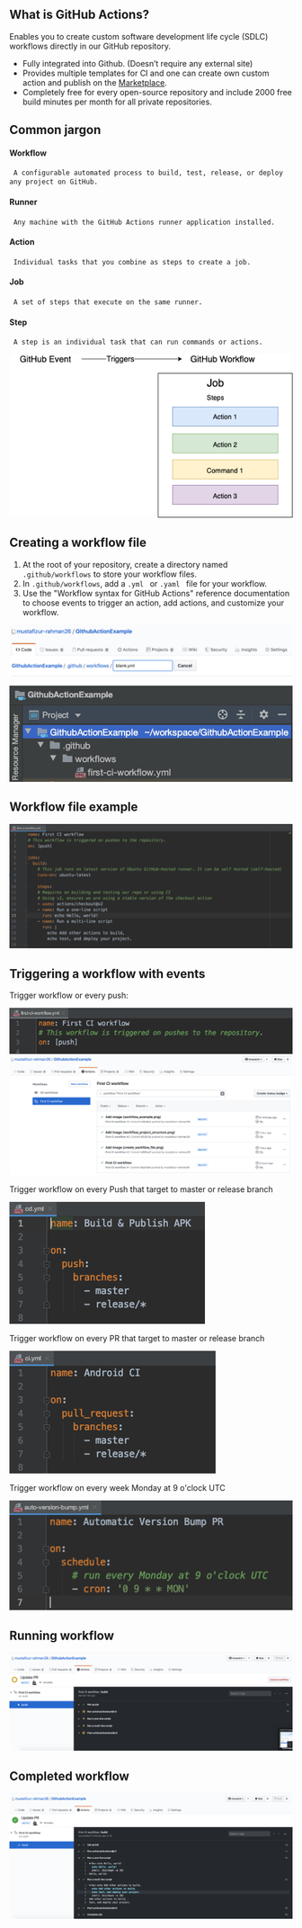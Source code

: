## What is GitHub Actions?
Enables you to create custom software development life cycle (SDLC) workflows directly in our GitHub repository.

- Fully integrated into Github. (Doesn’t require any external site)
- Provides multiple templates for CI and one can create own custom action and publish on the [Marketplace](https://github.com/marketplace?type=actions).
- Completely free for every open-source repository and include 2000 free build minutes per month for all private repositories.

## Common jargon

#### Workflow 
     A configurable automated process to build, test, release, or deploy any project on GitHub. 
#### Runner
     Any machine with the GitHub Actions runner application installed. 
#### Action
     Individual tasks that you combine as steps to create a job.
#### Job
     A set of steps that execute on the same runner. 
#### Step
     A step is an individual task that can run commands or actions.
     
![](./screenshots/github_workflow_example.png)

## Creating a workflow file
1. At the root of your repository, create a directory named ` .github/workflows ` to store your workflow files.
2. In ` .github/workflows `, add a `.yml ` or `.yaml ` file for your workflow.
3. Use the "Workflow syntax for GitHub Actions" reference documentation to choose events to trigger an action, add actions, and customize your workflow.

![](./screenshots/create_workflow_file.png)

![](./screenshots/workflow_project_structure.png)

## Workflow file example

![](./screenshots/workflow_example.png)

## Triggering a workflow with events
Trigger workflow or every push:

![](./screenshots/trigger_workflow_push.png)
![](./screenshots/trigger_workflow.png)

Trigger workflow on every Push that target to master or release branch

![](./screenshots/trigger_workflow_on_push_target_to_master.png)

Trigger workflow on every PR that target to master or release branch

![](./screenshots/trigger_workflow_on_pr.png)

Trigger workflow on every week Monday at 9 o'clock UTC

![](./screenshots/trigger_workflow_on_schedule.png)

## Running workflow

![](./screenshots/runniung_workflow.png)

## Completed workflow

![](./screenshots/completed_workflow.png)





